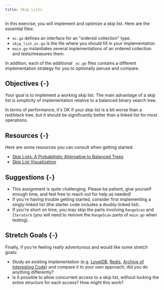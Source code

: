 ```yaml
---
title: Skip Lists
---
```


<section>

In this exercise, you will implement and optimize a skip list. Here are the essential files:

- `oc.go` defines an interface for an "ordered collection" type.
- `skip_list_oc.go` is the file where you should fill in your implementation.
- `main.go` instantiates several implementations of an ordered collection and tests/measures them.

In addition, each of the additional `_oc.go` files contains a different implementation strategy for you to optionally peruse and compare.

## Objectives {-}

Your goal is to implement a working skip list. The main advantage of a skip list is simplicity of implementation relative to a balanced binary search tree.

In terms of performance, it's OK if your skip list is a bit worse than a red/black tree, but it should be significantly better than a linked list for most operations.

## Resources {-}

Here are some resources you can consult when getting started:

- [Skip Lists: A Probabilistic Alternative to Balanced Trees](https://www.epaperpress.com/sortsearch/download/skiplist.pdf)
- [Skip List Visualization](https://people.ok.ubc.ca/ylucet/DS/SkipList.html)

## Suggestions {-}

- This assignment is quite challenging. Please be patient, give yourself enough time, and feel free to reach out for help as needed!
- If you're having trouble getting started, consider first implementing a singly-linked list (the starter code includes a doubly-linked list).
- If you're short on time, you may skip the parts involving `RangeScan` and `Iterator`s (you will need to remove the `RangeScan` parts of `main.go` when testing).

## Stretch Goals {-}

Finally, if you're feeling really adventurous and would like some stretch goals:

- Study an existing implementation (e.g. [LevelDB](https://github.com/google/leveldb/blob/master/db/skiplist.h), [Redis](https://github.com/redis/redis/blob/1c71038540f8877adfd5eb2b6a6013a1a761bc6c/src/t_zset.c), [Archive of Interesting Code](https://www.keithschwarz.com/interesting/code/?dir=skiplist)) and compare it to your own approach; did you do anything differently?
- Is it possible to allow concurrent access to a skip list, without locking the entire structure for each access? How might this work?
